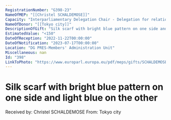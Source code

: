 ```yaml
---
RegistrationNumber: "G398-23"
NameOfMEP: "[[Christel SCHALDEMOSE]]"
Capacity: "Interparliamentary Delegation Chair - Delegation for relations with Japan"
NameOfDonor: "[[Tokyo city]]"
DescriptionOfGift: "Silk scarf with bright blue pattern on one side and light blue on the other"
EstimatedValue: "<150"
DateOfReception: "2022-11-22T00:00:00"
DateOfNotification: "2023-07-17T00:00:00"
Location: "DG PRES-Members' Administration Unit"
Miscellaneous: nan
Id: "398"
LinkToPhoto: "https://www.europarl.europa.eu/pdf/meps/gifts/SCHALDEMOSE%20Christel_G398-23.JPG#"
---
```


# Silk scarf with bright blue pattern on one side and light blue on the other

Received by: Christel SCHALDEMOSE
From: Tokyo city

